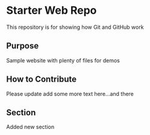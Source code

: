 # Starter Web Repo

This repository is for showing how Git and GitHub work

## Purpose

Sample website with plenty of files for demos

## How to Contribute
Please update add some more text here...and there

## Section
Added new section